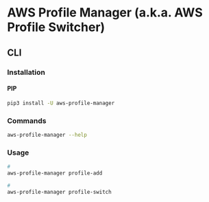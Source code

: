 # AWS Profile Manager (a.k.a. AWS Profile Switcher)

## CLI

### Installation

#### PIP

```sh
pip3 install -U aws-profile-manager
```

### Commands

```sh
aws-profile-manager --help
```

### Usage

```sh
#
aws-profile-manager profile-add

#
aws-profile-manager profile-switch
```

